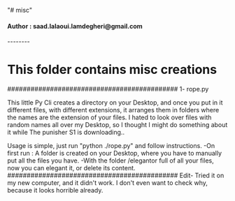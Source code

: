 "# misc"
<h4>Author : saad.lalaoui.lamdegheri@gmail.com</h4>
--------
<h1>This folder contains misc creations</h1>
############################################
1- rope.py 

This little  Py Cli creates a directory on your Desktop, and once you put in it different files, with different extensions,
it arranges them in folders where the names are the extension of your files. I hated to look over files with random names all over my Desktop, so I thought I might do something about it while The punisher S1 is downloading..

Usage is simple, just run "python ./rope.py" and follow instructions. 
-On first run : A folder is created on your Desktop, where you have to manually put all the files you have.
-With the folder /elegantor full of all your files, now you can elegant it, or delete its content.
############################################
Edit- Tried it on my new computer, and it didn't work. I don't even want to check why, because it looks horrible already.
